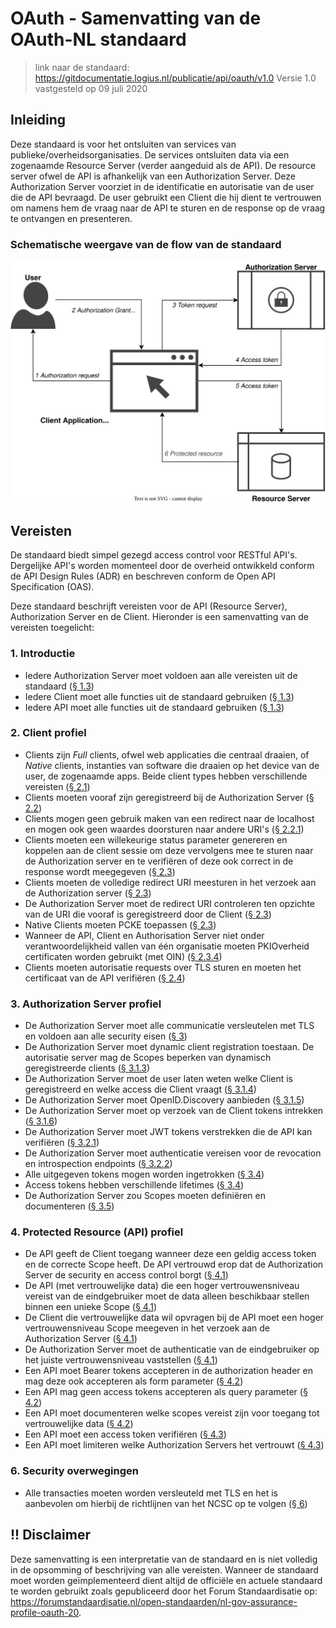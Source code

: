 # OAuth - Samenvatting van de OAuth-NL standaard

> link naar de standaard: https://gitdocumentatie.logius.nl/publicatie/api/oauth/v1.0
> Versie 1.0 vastgesteld op 09 juli 2020

## Inleiding

Deze standaard is voor het ontsluiten van services van publieke/overheidsorganisaties. De services ontsluiten data via een zogenaamde Resource Server (verder aangeduid als de API). De resource server ofwel de API is afhankelijk van een Authorization Server. Deze Authorization Server voorziet in de identificatie en autorisatie van de user die de API bevraagd. De user gebruikt een Client die hij dient te vertrouwen om namens hem de vraag naar de API te sturen en de response op de vraag te ontvangen en presenteren.

### Schematische weergave van de flow van de standaard

![OAuth-Abstract_Authorization_Code_Flow](./media/OAuth-Abstract_Authorization_Code_Flow.svg)



## Vereisten

De standaard biedt simpel gezegd access control voor RESTful API's. Dergelijke API's worden momenteel door de overheid ontwikkeld conform de API Design Rules (ADR) en beschreven conform de Open API Specification (OAS). 

Deze standaard beschrijft vereisten voor de API (Resource Server), Authorization Server en de Client. Hieronder is een samenvatting van de vereisten toegelicht:

### 1. Introductie

- Iedere Authorization Server moet voldoen aan alle vereisten uit de standaard ([§  1.3](https://gitdocumentatie.logius.nl/publicatie/api/oauth/v1.0/#conformance))
- Iedere Client moet alle functies uit de standaard gebruiken ([§  1.3](https://gitdocumentatie.logius.nl/publicatie/api/oauth/v1.0/#conformance))
- Iedere API moet alle functies uit de standaard gebruiken ([§  1.3](https://gitdocumentatie.logius.nl/publicatie/api/oauth/v1.0/#conformance))

### 2. Client profiel

- Clients zijn _Full_ clients, ofwel web applicaties die centraal draaien, of _Native_ clients, instanties van software die draaien op het device van de user, de zogenaamde apps. Beide client types hebben verschillende vereisten ([§  2.1](https://gitdocumentatie.logius.nl/publicatie/api/oauth/v1.0/#client-types))
- Clients moeten vooraf zijn geregistreerd bij de Authorization Server ([§  2.2](https://gitdocumentatie.logius.nl/publicatie/api/oauth/v1.0/#client-registration))
- Clients mogen geen gebruik maken van een redirect naar de localhost en mogen ook geen waardes doorsturen naar andere URI's ([§  2.2.1](https://gitdocumentatie.logius.nl/publicatie/api/oauth/v1.0/#redirect-uri))
- Clients moeten een willekeurige status parameter genereren en koppelen aan de client sessie om deze vervolgens mee te sturen naar de Authorization server en te verifiëren of deze ook correct in de response wordt meegegeven ([§  2.3](https://gitdocumentatie.logius.nl/publicatie/api/oauth/v1.0/#connection-to-the-authorization-server))
- Clients moeten de volledige redirect URI meesturen in het verzoek aan de Authorization server ([§  2.3](https://gitdocumentatie.logius.nl/publicatie/api/oauth/v1.0/#connection-to-the-authorization-server))
- De Authorization Server moet de redirect URI controleren ten opzichte van de URI die vooraf is geregistreerd door de Client ([§  2.3](https://gitdocumentatie.logius.nl/publicatie/api/oauth/v1.0/#connection-to-the-authorization-server))
- Native Clients moeten PCKE toepassen ([§  2.3](https://gitdocumentatie.logius.nl/publicatie/api/oauth/v1.0/#connection-to-the-authorization-server))
- Wanneer de API, Client en Authorisation Server niet onder verantwoordelijkheid vallen van één organisatie moeten PKIOverheid certificaten worden gebruikt (met OIN) ([§  2.3.4](https://gitdocumentatie.logius.nl/publicatie/api/oauth/v1.0/#client-keys))
- Clients moeten autorisatie requests over TLS sturen en moeten het certificaat van de API verifiëren ([§  2.4](https://gitdocumentatie.logius.nl/publicatie/api/oauth/v1.0/#connection-to-the-protected-resource))

### 3. Authorization Server profiel

- De Authorization Server moet alle communicatie versleutelen met TLS en voldoen aan alle security eisen ([§  3](https://gitdocumentatie.logius.nl/publicatie/api/oauth/v1.0/#authorization-server-profile))
- De Authorization Server moet dynamic client registration toestaan. De autorisatie server mag de Scopes beperken van dynamisch geregistreerde clients ([§  3.1.3](https://gitdocumentatie.logius.nl/publicatie/api/oauth/v1.0/#dynamic-registration))
- De Authorization Server moet de user laten weten welke Client is geregistreerd en welke access die Client vraagt ([§  3.1.4](https://gitdocumentatie.logius.nl/publicatie/api/oauth/v1.0/#dynamic-registration))
- De Authorization Server moet OpenID.Discovery aanbieden ([§  3.1.5](https://gitdocumentatie.logius.nl/publicatie/api/oauth/v1.0/#discovery))
- De Authorization Server moet op verzoek van de Client tokens intrekken ([§  3.1.6](https://gitdocumentatie.logius.nl/publicatie/api/oauth/v1.0/#revocation))
- De Authorization Server moet JWT tokens verstrekken die de API kan verifiëren ([§  3.2.1](https://gitdocumentatie.logius.nl/publicatie/api/oauth/v1.0/#jwt-bearer-tokens))
- De Authorization Server moet authenticatie vereisen voor de revocation en introspection endpoints ([§  3.2.2](https://gitdocumentatie.logius.nl/publicatie/api/oauth/v1.0/#introspection))
- Alle uitgegeven tokens mogen worden ingetrokken ([§  3.4](https://gitdocumentatie.logius.nl/publicatie/api/oauth/v1.0/#token-lifetimes))
- Access tokens hebben verschillende lifetimes ([§  3.4](https://gitdocumentatie.logius.nl/publicatie/api/oauth/v1.0/#token-lifetimes))
- De Authorization Server zou Scopes moeten definiëren en documenteren ([§  3.5](https://gitdocumentatie.logius.nl/publicatie/api/oauth/v1.0/#scopes))

### 4. Protected Resource (API) profiel

- De API geeft de Client toegang wanneer deze een geldig access token en de correcte Scope heeft. De API vertrouwd erop dat de Authorization Server de security en access control borgt ([§  4.1](https://gitdocumentatie.logius.nl/publicatie/api/oauth/v1.0/#protecting-resources))
- De API (met vertrouwelijke data) die een hoger vertrouwensniveau vereist van de eindgebruiker moet de data alleen beschikbaar stellen binnen een unieke Scope ([§  4.1](https://gitdocumentatie.logius.nl/publicatie/api/oauth/v1.0/#protecting-resources))
- De Client die vertrouwelijke data wil opvragen bij de API moet een hoger vertrouwensniveau Scope meegeven in het verzoek aan de Authorization Server ([§  4.1](https://gitdocumentatie.logius.nl/publicatie/api/oauth/v1.0/#protecting-resources))
- De Authorization Server moet de authenticatie van de eindgebruiker op het juiste vertrouwensniveau vaststellen ([§  4.1](https://gitdocumentatie.logius.nl/publicatie/api/oauth/v1.0/#protecting-resources))
- Een API moet Bearer tokens accepteren in de authorization header en mag deze ook accepteren als form parameter ([§  4.2](https://gitdocumentatie.logius.nl/publicatie/api/oauth/v1.0/#protecting-resources))
- Een API mag geen access tokens accepteren als query parameter ([§  4.2](https://gitdocumentatie.logius.nl/publicatie/api/oauth/v1.0/#protecting-resources))
- Een API moet documenteren welke scopes vereist zijn voor toegang tot vertrouwelijke data ([§  4.2](https://gitdocumentatie.logius.nl/publicatie/api/oauth/v1.0/#protecting-resources))
- Een API moet een access token verifiëren ([§  4.3](https://gitdocumentatie.logius.nl/publicatie/api/oauth/v1.0/#connections-with-authorization-servers))
- Een API moet limiteren welke Authorization Servers het vertrouwt ([§  4.3](https://gitdocumentatie.logius.nl/publicatie/api/oauth/v1.0/#connections-with-authorization-servers))

### 6. Security overwegingen

- Alle transacties moeten worden versleuteld met TLS en het is aanbevolen om hierbij de richtlijnen van het NCSC op te volgen ([§  6](https://gitdocumentatie.logius.nl/publicatie/api/oauth/v1.0/#security-considerations))

## !! Disclaimer

Deze samenvatting is een interpretatie van de standaard en is niet volledig in de opsomming of beschrijving van alle vereisten. Wanneer de standaard moet worden geïmplementeerd dient altijd de officiële en actuele  standaard te worden gebruikt zoals gepubliceerd door het Forum Standaardisatie op: https://forumstandaardisatie.nl/open-standaarden/nl-gov-assurance-profile-oauth-20.
